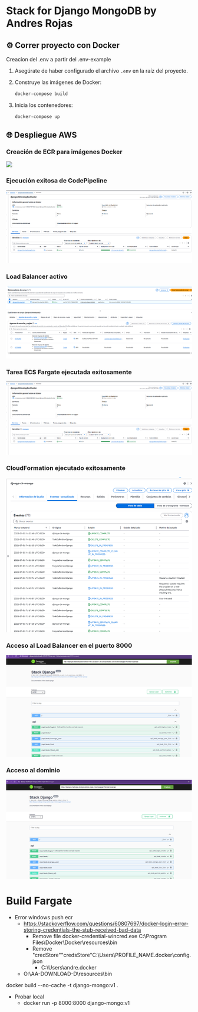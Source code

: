 # Stack for Django MongoDB by Andres Rojas


## ⚙️ Correr proyecto con Docker

Creacion del .env a partir del .env-example


1. Asegúrate de haber configurado el archivo `.env` en la raíz del proyecto.

2. Construye las imágenes de Docker:
   ```bash
   docker-compose build
   ```

3. Inicia los contenedores:
   ```bash
   docker-compose up
   ```


## 🌐 Despliegue AWS

### Creación de ECR para imágenes Docker
![](images/deployment/creation_images_ecr.png)

### Ejecución exitosa de CodePipeline
![](images/aws/cluster_and_service_running_ecs_aws.png)

### Load Balancer activo
![](images/aws/creacion_load_balancer.png)

### Tarea ECS Fargate ejecutada exitosamente
![](images/aws/cluster_and_service_running_ecs_aws.png)

### CloudFormation ejecutado exitosamente
![](images/aws/cloudformation_success.png)

### Acceso al Load Balancer en el puerto 8000
![](images/aws/access_load_balancer_8000.png)


### Acceso al dominio
![](images/aws/domain_swagger.png)


# Build Fargate

- Error windows push ecr
    - https://stackoverflow.com/questions/60807697/docker-login-error-storing-credentials-the-stub-received-bad-data
        - Remove file docker-credential-wincred.exe C:\Program Files\Docker\Docker\resources\bin
        - Remove "credStore""credsStore"C:\Users\PROFILE_NAME\.docker\config.json
            - C:\Users\andre\.docker
    - O:\AA-DOWNLOAD-D\resources\bin


docker build --no-cache -t django-mongo:v1 .

- Probar local
    - docker run -p 8000:8000 django-mongo:v1

